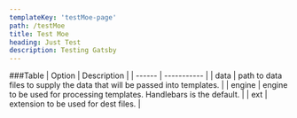 ```yaml
---
templateKey: 'testMoe-page'
path: /testMoe
title: Test Moe
heading: Just Test
description: Testing Gatsby
---
```


###Table
| Option | Description |
| ------ | ----------- |
| data | path to data files to supply the data that will be passed into templates. |
| engine | engine to be used for processing templates. Handlebars is the default. |
| ext | extension to be used for dest files. |
